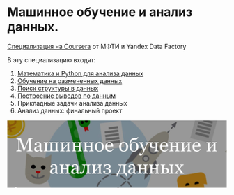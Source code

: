 # Машинное обучение и анализ данных.

[Специализация на Coursera](https://www.coursera.org/specializations/mashinnoye-obucheniye) от МФТИ и Yandex Data Factory

В эту специализацию входят:

1. [Математика и Python для анализа данных](https://github.com/demidovakatya/mashinnoye-obucheniye/tree/master/mathematics-and-python)
2. [Обучение на размеченных данных](https://github.com/demidovakatya/mashinnoye-obucheniye/tree/master/supervised-learning)
3. [Поиск структуры в данных](https://github.com/demidovakatya/mashinnoye-obucheniye/tree/master/unsupervised-learning)
4. [Построение выводов по данным](https://github.com/demidovakatya/mashinnoye-obucheniye/tree/master/stats-for-data-analysis)
5. Прикладные задачи анализа данных
6. Анализ данных: финальный проект

[![](header.jpg)](https://www.coursera.org/specializations/mashinnoye-obucheniye)
